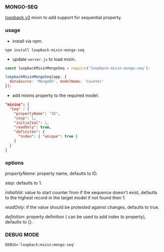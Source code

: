 ### MONGO-SEQ ###

[loopback v3](https://loopback.io/) mixin to add support for sequential property.

### usage ###

* install via npm.

```shell
npm install loopback-mixin-mongo-seq
```

* update `server.js` to load mixin.

```javascript
const loopbackMixinMongoSeq = require('loopback-mixin-mongo-seq');

loopbackMixinMongoSeq(app, {
  dataSource: 'MongoDS', modelName: 'Counter'
});
```

* add mixins property to the required model.

```json
"mixins": {
  "Seq" : {
    "propertyName": "ID",
    "step": 1,
    "initialVal": 1,
    "readOnly": true,
    "definiton": {
      "index": { "unique": true }
    }
  }
}
```

### options ###

_propertyName_: property name, defaults to ID.

_step_: defaults to 1.

_initialVal_: value to start counter from if the sequence doesn't exist, defaults to the highest record in the target model if not found then 1.

_readOnly_: if the value should be protested against changes, defaults
to true.

_definition_: property definition ( can be used to add index to property), defaults to {}.

### DEBUG MODE ###

```
DEBUG='loopback:mixin:mongo-seq'
```
